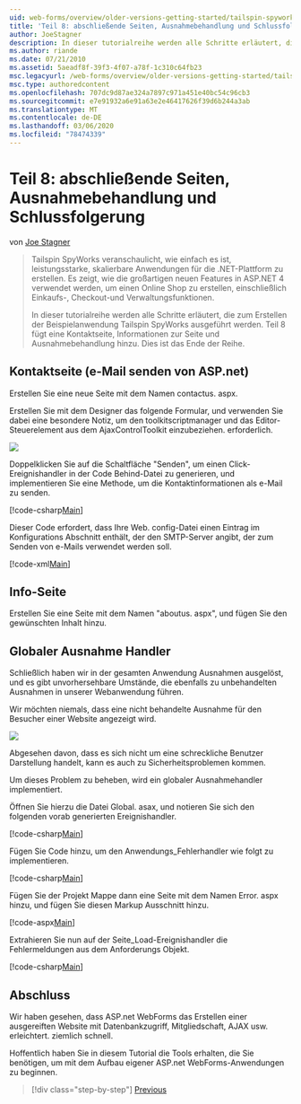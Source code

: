 ```yaml
---
uid: web-forms/overview/older-versions-getting-started/tailspin-spyworks/tailspin-spyworks-part-8
title: 'Teil 8: abschließende Seiten, Ausnahmebehandlung und Schlussfolgerung | Microsoft-Dokumentation'
author: JoeStagner
description: In dieser tutorialreihe werden alle Schritte erläutert, die zum Erstellen der Beispielanwendung Tailspin SpyWorks ausgeführt werden. Teil 8 fügt eine Kontaktseite, eine Seite und eine Ausnahme hinzu...
ms.author: riande
ms.date: 07/21/2010
ms.assetid: 5aeadf8f-39f3-4f07-a78f-1c310c64fb23
msc.legacyurl: /web-forms/overview/older-versions-getting-started/tailspin-spyworks/tailspin-spyworks-part-8
msc.type: authoredcontent
ms.openlocfilehash: 707dc9d87ae324a7897c971a451e40bc54c96cb3
ms.sourcegitcommit: e7e91932a6e91a63e2e46417626f39d6b244a3ab
ms.translationtype: MT
ms.contentlocale: de-DE
ms.lasthandoff: 03/06/2020
ms.locfileid: "78474339"
---
```

# <a name="part-8-final-pages-exception-handling-and-conclusion"></a>Teil 8: abschließende Seiten, Ausnahmebehandlung und Schlussfolgerung

von [Joe Stagner](https://github.com/JoeStagner)

> Tailspin SpyWorks veranschaulicht, wie einfach es ist, leistungsstarke, skalierbare Anwendungen für die .NET-Plattform zu erstellen. Es zeigt, wie die großartigen neuen Features in ASP.NET 4 verwendet werden, um einen Online Shop zu erstellen, einschließlich Einkaufs-, Checkout-und Verwaltungsfunktionen.
> 
> In dieser tutorialreihe werden alle Schritte erläutert, die zum Erstellen der Beispielanwendung Tailspin SpyWorks ausgeführt werden. Teil 8 fügt eine Kontaktseite, Informationen zur Seite und Ausnahmebehandlung hinzu. Dies ist das Ende der Reihe.

## <a id="_Toc260221680"></a>Kontaktseite (e-Mail senden von ASP.net)

Erstellen Sie eine neue Seite mit dem Namen contactus. aspx.

Erstellen Sie mit dem Designer das folgende Formular, und verwenden Sie dabei eine besondere Notiz, um den toolkitscriptmanager und das Editor-Steuerelement aus dem AjaxControlToolkit einzubeziehen. erforderlich.

![](tailspin-spyworks-part-8/_static/image1.jpg)

Doppelklicken Sie auf die Schaltfläche "Senden", um einen Click-Ereignishandler in der Code Behind-Datei zu generieren, und implementieren Sie eine Methode, um die Kontaktinformationen als e-Mail zu senden.

[!code-csharp[Main](tailspin-spyworks-part-8/samples/sample1.cs)]

Dieser Code erfordert, dass Ihre Web. config-Datei einen Eintrag im Konfigurations Abschnitt enthält, der den SMTP-Server angibt, der zum Senden von e-Mails verwendet werden soll.

[!code-xml[Main](tailspin-spyworks-part-8/samples/sample2.xml)]

## <a id="_Toc260221681"></a>Info-Seite

Erstellen Sie eine Seite mit dem Namen "aboutus. aspx", und fügen Sie den gewünschten Inhalt hinzu.

## <a id="_Toc260221682"></a>Globaler Ausnahme Handler

Schließlich haben wir in der gesamten Anwendung Ausnahmen ausgelöst, und es gibt unvorhersehbare Umstände, die ebenfalls zu unbehandelten Ausnahmen in unserer Webanwendung führen.

Wir möchten niemals, dass eine nicht behandelte Ausnahme für den Besucher einer Website angezeigt wird.

![](tailspin-spyworks-part-8/_static/image2.jpg)

Abgesehen davon, dass es sich nicht um eine schreckliche Benutzer Darstellung handelt, kann es auch zu Sicherheitsproblemen kommen.

Um dieses Problem zu beheben, wird ein globaler Ausnahmehandler implementiert.

Öffnen Sie hierzu die Datei Global. asax, und notieren Sie sich den folgenden vorab generierten Ereignishandler.

[!code-csharp[Main](tailspin-spyworks-part-8/samples/sample3.cs)]

Fügen Sie Code hinzu, um den Anwendungs\_Fehlerhandler wie folgt zu implementieren.

[!code-csharp[Main](tailspin-spyworks-part-8/samples/sample4.cs)]

Fügen Sie der Projekt Mappe dann eine Seite mit dem Namen Error. aspx hinzu, und fügen Sie diesen Markup Ausschnitt hinzu.

[!code-aspx[Main](tailspin-spyworks-part-8/samples/sample5.aspx)]

Extrahieren Sie nun auf der Seite\_Load-Ereignishandler die Fehlermeldungen aus dem Anforderungs Objekt.

[!code-csharp[Main](tailspin-spyworks-part-8/samples/sample6.cs)]

## <a id="_Toc260221683"></a>Abschluss

Wir haben gesehen, dass ASP.net WebForms das Erstellen einer ausgereiften Website mit Datenbankzugriff, Mitgliedschaft, AJAX usw. erleichtert. ziemlich schnell.

Hoffentlich haben Sie in diesem Tutorial die Tools erhalten, die Sie benötigen, um mit dem Aufbau eigener ASP.net WebForms-Anwendungen zu beginnen.

> [!div class="step-by-step"]
> [Previous](tailspin-spyworks-part-7.md)
